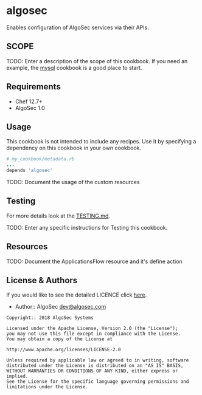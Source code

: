# algosec

Enables configuration of AlgoSec services via their APIs.

## SCOPE

TODO: Enter a description of the scope of this cookbook. If you
need an example, the [mysql](https://github.com/chef-cookbooks/mysql) cookbook
is a good place to start.

## Requirements

- Chef 12.7+
- AlgoSec 1.0

## Usage

This cookbook is not intended to include any recipes.
Use it by specifying a dependency on this cookbook in your own cookbook.

```ruby
# my_cookbook/metadata.rb
...
depends 'algosec'
```

TODO: Document the usage of the custom resources

## Testing

For more details look at the [TESTING.md](./TESTING.md).

TODO: Enter any specific instructions for Testing this cookbook.

## Resources

TODO: Document the ApplicationsFlow resource and it's define action

## License & Authors

If you would like to see the detailed LICENCE click [here](./LICENCE).

- Author:: AlgoSec <dev@algosec.com>

```text
Copyright:: 2018 AlgoSec Systems

Licensed under the Apache License, Version 2.0 (the "License");
you may not use this file except in compliance with the License.
You may obtain a copy of the License at

http://www.apache.org/licenses/LICENSE-2.0

Unless required by applicable law or agreed to in writing, software
distributed under the License is distributed on an "AS IS" BASIS,
WITHOUT WARRANTIES OR CONDITIONS OF ANY KIND, either express or implied.
See the License for the specific language governing permissions and
limitations under the License.
```
